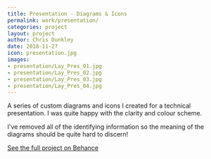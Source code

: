 ```yaml
---
title: Presentation - Diagrams & Icons
permalink: work/presentation/
categories: project
layout: project
author: Chris Dunkley
date: 2018-11-27
icon: presentation.jpg
images:
- presentation/Lay_Pres_01.jpg
- presentation/Lay_Pres_02.jpg
- presentation/Lay_Pres_03.jpg
- presentation/Lay_Pres_04.jpg
---
```


A series of custom diagrams and icons I created for a technical presentation. I was quite happy with the clarity and colour scheme.

I've removed all of the identifying information so the meaning of the diagrams should be quite hard to discern!

<a class="button" href="https://www.behance.net/gallery/58280931/Icons-diagrams">See the full project on Behance</a>